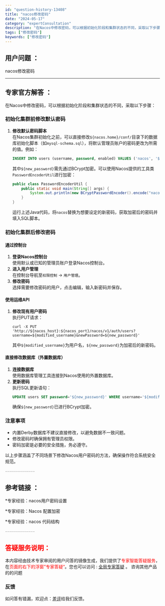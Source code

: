 ```yaml
---
id: "question-history-13408"
title: "nacos修改密码"
date: "2024-05-17"
category: "expertConsultation"
description: "在Nacos中修改密码，可以根据初始化阶段和集群状态的不同，采取以下步骤：### 初始化集群前修改默认密码1. **修改默认密码脚本**     在Nacos集群初始化之前，可以直接修改`$nacos.home/conf/`目录下的数据库初始化脚本（如`mysql-schema.sql`），将默认管"
tags: ["修改密码"]
keywords: ["修改密码"]
---
```


## 用户问题 ： 
 nacos修改密码  

---------------
## 专家官方解答 ：

在Nacos中修改密码，可以根据初始化阶段和集群状态的不同，采取以下步骤：

### 初始化集群前修改默认密码
1. **修改默认密码脚本**  
   在Nacos集群初始化之前，可以直接修改`${nacos.home}/conf/`目录下的数据库初始化脚本（如`mysql-schema.sql`），将默认管理员账户的密码更改为所需的值。例如：
   ```sql
   INSERT INTO users (username, password, enabled) VALUES ('nacos', '${new_password}', TRUE);
   ```
   其中`${new_password}`需先通过BCrypt加密。可以使用Nacos提供的工具类`PasswordEncoderUtil`进行加密：
   ```java
   public class PasswordEncoderUtil {
       public static void main(String[] args) {
           System.out.println(new BCryptPasswordEncoder().encode("nacos"));
       }
   }
   ```
   运行上述Java代码，将`nacos`替换为想要设定的新密码，获取加密后的密码并填入SQL脚本。

### 初始化集群后修改密码
#### 通过控制台
1. **登录Nacos控制台**  
   使用默认或已知的管理员账户登录Nacos控制台。
2. **进入用户管理**  
   在控制台导航至`权限控制` -> `用户管理`。
3. **修改密码**  
   选择需要修改密码的用户，点击编辑，输入新密码并保存。

#### 使用运维API
1. **修改现有用户密码**  
   执行PUT请求：
   ```shell
   curl -X PUT 'http://${nacos_host}:${nacos_port}/nacos/v1/auth/users?username=${modified_username}&newPassword=${new_password}'
   ```
   其中`${modified_username}`为用户名，`${new_password}`为加密后的新密码。

#### 直接修改数据库（外置数据库）
1. **连接数据库**  
   使用数据库管理工具连接到Nacos使用的外置数据库。
2. **更新密码**  
   执行SQL更新语句：
   ```sql
   UPDATE users SET password='${new_password}' WHERE username='${modified_username}';
   ```
   确保`${new_password}`已进行BCrypt加密。

### 注意事项
- 内置Derby数据库不建议直接修改，以避免数据不一致问题。
- 修改密码时确保拥有管理员权限。
- 密码加密是必要的安全措施，务必遵守。

以上步骤涵盖了不同场景下修改Nacos用户密码的方法，确保操作符合系统安全规范。


<font color="#949494">---------------</font> 


## 参考链接 ：

*专家经验：nacos用户密码设置 
 
 *专家经验：Nacos 配置加密 
 
 *专家经验：nacos 代码结构 


 <font color="#949494">---------------</font> 
 


## <font color="#FF0000">答疑服务说明：</font> 

本内容经由技术专家审阅的用户问答的镜像生成，我们提供了<font color="#FF0000">专家智能答疑服务</font>，在<font color="#FF0000">页面的右下的浮窗”专家答疑“</font>。您也可以访问 : [全局专家答疑](https://answer.opensource.alibaba.com/docs/intro) 。 咨询其他产品的的问题

### 反馈
如问答有错漏，欢迎点：[差评](https://ai.nacos.io/user/feedbackByEnhancerGradePOJOID?enhancerGradePOJOId=13889)给我们反馈。

